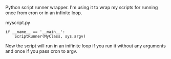 Python script runner wrapper. I'm using it to wrap my scripts for running once from cron or in an infinite loop.

myscript.py

    if __name__ == '__main__':
        ScriptRunner(MyClass, sys.argv)
        
Now the script will run in an inifinite loop if you run it without any arguments and once if you pass cron to argv.